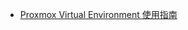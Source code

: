 
- [Proxmox Virtual Environment 使用指南](https://thiscute.world/posts/proxmox-virtual-environment-instruction/)
